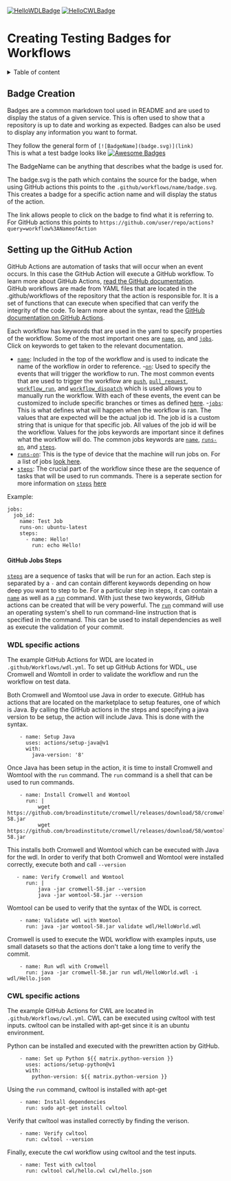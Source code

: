 [![HelloWDLBadge][hello-WDL-badge]][hello]
[![HelloCWLBadge][hello-CWL-badge]][hello]

[hello-WDL-badge]: https://github.com/nolwarre/WDL-CI-actions/actions/workflows/wdl.yml/badge.svg
[hello]: https://github.com/nolwarre/WDL-CI-actions/actions?query=workflow%3AHelloWorldWDL

[hello-CWL-badge]: https://github.com/nolwarre/WDL-CI-actions/actions/workflows/cwl.yml/badge.svg
[hello]: https://github.com/nolwarre/WDL-CI-actions/actions?query=workflow%3AHelloWorldCWL
# Creating Testing Badges for Workflows
<details>
<summary>Table of content</summary>

#### Table Of Contents
- [Badge Creation](#badge-creation)  
- [GitHub Actions](#setting-up-the-github-action)
    - [GitHub Actions for WDL](#wdl-specific-actions)
    - [GitHub Actions for CWL](#cwl-specific-actions)
</details>

## Badge Creation
Badges are a common markdown tool used in README and are used to display the status of a given service. This is often used to show that a repository is up to date and working as expected. Badges can also be used to display any information you want to format.

They follow the general form of `[![BadgeName](badge.svg)](link)` \
This is what a test badge looks like [![Awesome Badges](https://img.shields.io/badge/badges-awesome-green.svg)](https://github.com/Naereen/badges)

The BadgeName can be anything that describes what the badge is used for.

The badge.svg is the path which contains the source for the badge, when using GitHub actions this points to the `.github/workflows/name/badge.svg`. This creates a badge for a specific action name and will display the status of the action.

The link allows people to click on the badge to find what it is referring to. For GitHub actions this points to `https://github.com/user/repo/actions?query=workflow%3ANameofAction`

## Setting up the GitHub Action

GitHub Actions are automation of tasks that will occur when an event occurs. In this case the GitHub Action will execute a GitHub workflow. To learn more about GitHub Actions, [read the GitHub documentation](https://docs.github.com/en/actions/quickstart). \
GitHub workflows are made from YAML files that are located in the .github/workflows of the repository that the action is responsible for. It is a set of functions that can execute when specified that can verify the integrity of the code. To learn more about the syntax, read the [GitHub documentation on GitHub Actions](https://docs.github.com/en/actions/reference/workflow-syntax-for-github-actions).

Each workflow has keywords that are used in the yaml to specify properties of the workflow. Some of the most important ones are
[`name`](https://docs.github.com/en/actions/reference/workflow-syntax-for-github-actions#name),
[`on`](https://docs.github.com/en/actions/reference/workflow-syntax-for-github-actions#on), and
[`jobs`](https://docs.github.com/en/actions/reference/workflow-syntax-for-github-actions#jobs). Click on keywords to get taken to the relevant documentation.
- [`name`](https://docs.github.com/en/actions/reference/workflow-syntax-for-github-actions#name): Included in the top of the workflow and is used to indicate the name of the workflow in order to reference.
-[`on`](https://docs.github.com/en/actions/reference/workflow-syntax-for-github-actions#on): Used to specify the events that will trigger the workflow to run. The most common events that are used to trigger the workflow are [`push`](https://docs.github.com/en/actions/reference/events-that-trigger-workflows#push),
[`pull_request`](https://docs.github.com/en/actions/reference/events-that-trigger-workflows#pull_request),
[`workflow_run`](https://docs.github.com/en/actions/reference/events-that-trigger-workflows#workflow_run),
and [`workflow_dispatch`](https://docs.github.com/en/actions/reference/events-that-trigger-workflows#workflow_dispatch)
which is used allows you to manually run the workflow. With each of these events, the event can be customized to include specific branches or times as defined [here](https://docs.github.com/en/actions/reference/events-that-trigger-workflows).
-[`jobs`](https://docs.github.com/en/actions/reference/workflow-syntax-for-github-actions#jobs): This is what defines what will happen when the workflow is ran. The values that are expected will be the actual job id. The job id is a custom string that is unique for that specific job. All values of the job id will be the workflow. Values for the jobs keywords are important since it defines what the workflow will do. The common jobs keywords are [`name`](https://docs.github.com/en/actions/reference/workflow-syntax-for-github-actions#jobsjob_idname),
[`runs-on`](https://docs.github.com/en/actions/reference/workflow-syntax-for-github-actions#jobsjob_idruns-on),
and [`steps`](https://docs.github.com/en/actions/reference/workflow-syntax-for-github-actions#jobsjob_idsteps).
 - [`runs-on`](https://docs.github.com/en/actions/reference/workflow-syntax-for-github-actions#jobsjob_idruns-on):
 This is the type of device that the machine will run jobs on. For a list of jobs [look here](https://docs.github.com/en/actions/reference/workflow-syntax-for-github-actions#jobsjob_idruns-on).
 - [`steps`](https://docs.github.com/en/actions/reference/workflow-syntax-for-github-actions#jobsjob_idsteps):
 The crucial part of the workflow since these are the sequence of tasks that will be used to run commands. There is a seperate section for more information on [`steps`](https://docs.github.com/en/actions/reference/workflow-syntax-for-github-actions#jobsjob_idsteps) [here](#github-jobs-steps)

Example:
 ```
 jobs:
   job_id:
     name: Test Job
     runs-on: ubuntu-latest
     steps:
       - name: Hello!
         run: echo Hello!

 ```
#### GitHub Jobs Steps
[`steps`](https://docs.github.com/en/actions/reference/workflow-syntax-for-github-actions#jobsjob_idsteps) are a sequence of tasks that will be run for an action. Each step is separated by a `-` and can contain different keywords depending on how deep you want to step to be. For a particular step in steps, it can contain a [`name`](https://docs.github.com/en/actions/reference/workflow-syntax-for-github-actions#jobsjob_idstepsname)
as well as a [`run`](https://docs.github.com/en/actions/reference/workflow-syntax-for-github-actions#jobsjob_idstepsrun)
command. With just these two keywords, GitHub actions can be created that will be very powerful. The [`run`](https://docs.github.com/en/actions/reference/workflow-syntax-for-github-actions#jobsjob_idstepsrun) command will use an operating system's shell to run command-line instruction that is specified in the command. This can be used to install dependencies as well as execute the validation of your commit.

### WDL specific actions
The example GitHub Actions for WDL are located in `.github/Workflows/wdl.yml`. To set up GitHub Actions for WDL, use Cromwell and Womtoll in order to validate the workflow and run the workflow on test data.

Both Cromwell and Womtool use Java in order to execute. GitHub has actions that are located on the marketplace to setup features, one of which is Java.
By calling the GitHub actions in the steps and specifying a java version to be setup, the action will include Java. This is done with the syntax.
```   
    - name: Setup Java
      uses: actions/setup-java@v1
      with:
        java-version: '8'
```
Once Java has been setup in the action, it is time to install Cromwell and Womtool with the `run` command.
The `run` command is a shell that can be used to run commands.
```
    - name: Install Cromwell and Womtool
      run: |
          wget https://github.com/broadinstitute/cromwell/releases/download/58/cromwell-58.jar
          wget https://github.com/broadinstitute/cromwell/releases/download/58/womtool-58.jar
```
This installs both Cromwell and Womtool which can be executed with Java for the wdl. In order to verify that both Cromwell and Womtool were installed correctly, execute both and call `--version`
```
   - name: Verify Cromwell and Womtool
      run: |
          java -jar cromwell-58.jar --version
          java -jar womtool-58.jar --version
```
Womtool can be used to verify that the syntax of the WDL is correct.
```
    - name: Validate wdl with Womtool
      run: java -jar womtool-58.jar validate wdl/HelloWorld.wdl
```
Cromwell is used to execute the WDL workflow with examples inputs, use small datasets so that the actions don't take a long time to verify the commit.
```
    - name: Run wdl with Cromwell
      run: java -jar cromwell-58.jar run wdl/HelloWorld.wdl -i wdl/Hello.json
```

### CWL specific actions
The example GitHub Actions for CWL are located in `.github/Workflows/cwl.yml`. CWL can be executed using cwltool with test inputs. cwltool can be installed with apt-get since it is an ubuntu environment.

Python can be installed and executed with the prewritten action by GitHub.
```
    - name: Set up Python ${{ matrix.python-version }}
      uses: actions/setup-python@v1
      with:
        python-version: ${{ matrix.python-version }}
```
Using the `run` command, cwltool is installed with apt-get
```
    - name: Install dependencies
      run: sudo apt-get install cwltool
```
Verify that cwltool was installed correctly by finding the verison.
```
    - name: Verify cwltool
      run: cwltool --version
```
Finally, execute the cwl workflow using cwltool and the test inputs.
```
    - name: Test with cwltool
      run: cwltool cwl/hello.cwl cwl/hello.json
```
